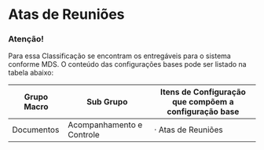 Atas de Reuniões
==========================


### Atenção! 

Para essa Classificação se encontram os entregáveis para o sistema conforme MDS. O conteúdo das configurações bases pode ser listado na tabela abaixo:

| Grupo Macro | Sub Grupo | Itens de Configuração que compõem a configuração base |
|-------------|---------------------------|-------------------------------------------------------|
| Documentos | Acompanhamento e Controle | · Atas de Reuniões |
